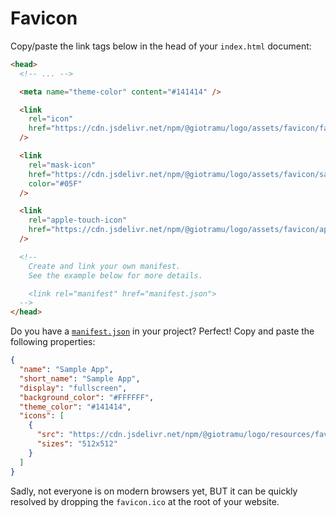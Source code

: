 # Favicon

Copy/paste the link tags below in the head of your `index.html` document:

```html
<head>
  <!-- ... -->

  <meta name="theme-color" content="#141414" />

  <link
    rel="icon"
    href="https://cdn.jsdelivr.net/npm/@giotramu/logo/assets/favicon/favicon.svg"
  />

  <link
    rel="mask-icon"
    href="https://cdn.jsdelivr.net/npm/@giotramu/logo/assets/favicon/safari-pinned-tab.svg"
    color="#05F"
  />

  <link
    rel="apple-touch-icon"
    href="https://cdn.jsdelivr.net/npm/@giotramu/logo/assets/favicon/apple-touch-icon.png"
  />

  <!--
    Create and link your own manifest.
    See the example below for more details.

    <link rel="manifest" href="manifest.json">
  -->
</head>
```

Do you have a [`manifest.json`](https://developer.chrome.com/extensions/manifest) in your project? Perfect! Copy and paste the following properties:

```json
{
  "name": "Sample App",
  "short_name": "Sample App",
  "display": "fullscreen",
  "background_color": "#FFFFFF",
  "theme_color": "#141414",
  "icons": [
    {
      "src": "https://cdn.jsdelivr.net/npm/@giotramu/logo/resources/favicon/google-touch-icon.png",
      "sizes": "512x512"
    }
  ]
}
```

Sadly, not everyone is on modern browsers yet, BUT it can be quickly resolved by dropping the `favicon.ico` at the root of your website.
